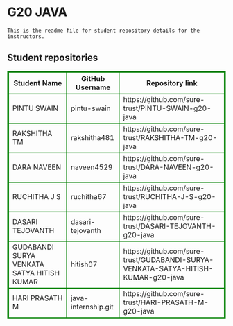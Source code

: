 # G20 JAVA
    This is the readme file for student repository details for the instructors.
## Student repositories 
<table style="border : 2px solid green; width:100%;">
<tr >
<th style="border : 2px solid green;">Student Name</th>
<th style="border : 2px solid green;">GitHub Username</th>
<th style="border : 2px solid green;">Repository link</th>
</tr>
<tr style="border : 2px solid green;">
<td style="border : 2px solid green;">PINTU SWAIN</td> 

<td style="border : 2px solid green;">pintu-swain</td> 

<td style="border : 2px solid green;">https://github.com/sure-trust/PINTU-SWAIN-g20-java</td> 
</tr>

<tr style="border : 2px solid green;">
<td style="border : 2px solid green;">RAKSHITHA TM</td> 

<td style="border : 2px solid green;">rakshitha481</td> 

<td style="border : 2px solid green;">https://github.com/sure-trust/RAKSHITHA-TM-g20-java</td> 
</tr>

<tr style="border : 2px solid green;">
<td style="border : 2px solid green;">DARA NAVEEN</td> 

<td style="border : 2px solid green;">naveen4529</td> 

<td style="border : 2px solid green;">https://github.com/sure-trust/DARA-NAVEEN-g20-java</td> 
</tr>

<tr style="border : 2px solid green;">
<td style="border : 2px solid green;">RUCHITHA J S</td> 

<td style="border : 2px solid green;">ruchitha67</td> 

<td style="border : 2px solid green;">https://github.com/sure-trust/RUCHITHA-J-S-g20-java</td> 
</tr>

<tr style="border : 2px solid green;">
<td style="border : 2px solid green;">DASARI TEJOVANTH</td> 

<td style="border : 2px solid green;">dasari-tejovanth</td> 

<td style="border : 2px solid green;">https://github.com/sure-trust/DASARI-TEJOVANTH-g20-java</td> 
</tr>

<tr style="border : 2px solid green;">
<td style="border : 2px solid green;">GUDABANDI SURYA VENKATA SATYA HITISH KUMAR</td> 

<td style="border : 2px solid green;">hitish07</td> 

<td style="border : 2px solid green;">https://github.com/sure-trust/GUDABANDI-SURYA-VENKATA-SATYA-HITISH-KUMAR-g20-java</td> 
</tr>

<tr style="border : 2px solid green;">
<td style="border : 2px solid green;">HARI PRASATH M</td> 

<td style="border : 2px solid green;">java-internship.git</td> 

<td style="border : 2px solid green;">https://github.com/sure-trust/HARI-PRASATH-M-g20-java</td> 
</tr>
